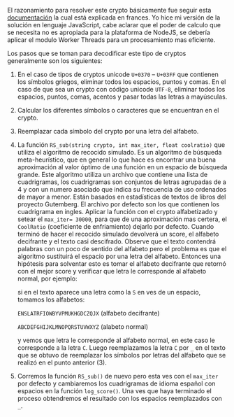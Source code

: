 El razonamiento para resolver este crypto básicamente fue seguir esta [documentación](http://bribes.org/crypto/substitution_mono.html) la cual está explicada en frances.
Yo hice mi versión de la solución en lenguaje JavaScript, cabe aclarar que el poder de calculo que se necesita no es apropiada para la plataforma de NodeJS, se debería aplicar el modulo Worker Threads para un procesamiento mas eficiente.

Los pasos que se toman para decodificar este tipo de cryptos generalmente son los siguientes:

1. En el caso de tipos de cryptos unicode `U+0370` – `U+03FF` que contienen los símbolos griegos, eliminar todos los espacios, puntos y comas. En el caso de que sea un crypto con código unicode `UTF-8`,  eliminar todos los espacios, puntos, comas, acentos y pasar todas las letras a mayúsculas.
2. Calcular los diferentes símbolos o caracteres que se encuentran en el crypto.
3. Reemplazar cada símbolo del crypto por una letra del alfabeto.
4. La función `RS_sub(string crypto, int max_iter, float coolratio)` que utiliza el algoritmo de recocido simulado. Es un algoritmo de búsqueda meta-heurístico, que en general lo que hace es encontrar una buena aproximación al valor óptimo de una función en un espacio de búsqueda grande. Este algoritmo utiliza un archivo que contiene una lista de cuadrigramas, los cuadrigramas son conjuntos de letras agrupadas de a 4 y con un numero asociado que indica su frecuencia de uso ordenados de mayor a menor. Están basados en estadísticas de textos de libros del proyecto Gutemberg. El archivo por defecto son los que contienen los cuadrigrama en ingles.
Aplicar la función con el crypto alfabetizado y setear el `max_iter= 30000`, para que de una aproximación mas certera, el `CoolRatio` (coeficiente de enfriamiento) dejarlo por defecto.
Cuando terminó de hacer el recocido simulado devolverá un score, el alfabeto decifrante y el texto casi descifrado.
Observe que el texto contendrá palabras con un poco de sentido del alfabeto pero el problema es que el algoritmo sustituirá el espacio por una letra del alfabeto. Entonces una hipótesis para solventar esto es tomar el alfabeto decifrante que retornó con el mejor score y verificar que letra le corresponde al alfabeto normal, por ejemplo: 

	si en el texto aparece una letra como la `S` en ves de un espacio, tomamos los alfabetos:

	`ENSLATRFIOWBYVPMUKHGDCZQJX` (alfabeto decifrante)

	`ABCDEFGHIJKLMNOPQRSTUVWXYZ` (alabeto normal)

	y vemos que letra le corresponde al alfabeto normal, en este caso le corresponde a la letra `C`. Luego reemplazamos la letra `C` por `_` en el texto que se obtuvo de reemplazar los símbolos por letras del alfabeto que se realizó en el punto anterior (3).

5. Corremos la función `RS_sub()` de nuevo pero esta ves con el `max_iter` por defecto y cambiaremos los cuadrigramas de idioma español con espacios en la función `log_score()`. Una ves que haya  terminado el proceso obtendremos el resultado con los espacios reemplazados con `_`.